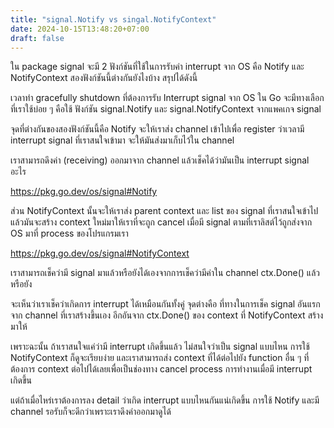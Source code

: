 ```yaml
---
title: "signal.Notify vs singal.NotifyContext"
date: 2024-10-15T13:48:20+07:00
draft: false
---
```


ใน package signal จะมี 2 ฟังก์ชันที่ใช้ในการรับค่า interrupt จาก OS คือ Notify และ NotifyContext สองฟังก์ชันนี้ต่างกันยังไงบ้าง สรุปได้ดังนี้

<!--more-->

เวลาทำ gracefully shutdown ที่ต้องการรับ Interrupt signal จาก OS ใน Go จะมีทางเลือกที่เราใช้บ่อย ๆ คือใช้ ฟังก์ชัน signal.Notify และ signal.NotifyContext จากแพคเกจ signal

จุดที่ต่างกันของสองฟังก์ชันนี้คือ Notify จะให้เราส่ง channel เข้าไปเพื่อ register ว่าเวลามี interrupt signal ที่เราสนใจเข้ามา จะให้มันส่งมาเก็บไว้ใน channel

เราสามารถดึงค่า (receiving) ออกมาจาก channel แล้วเช็คได้ว่ามันเป็น interrupt signal อะไร

https://pkg.go.dev/os/signal#Notify

ส่วน NotifyContext นั้นจะให้เราส่ง parent context และ list ของ signal ที่เราสนใจเข้าไป แล้วมันจะสร้าง context ใหม่มาให้เราที่จะถูก cancel เมื่อมี signal ตามที่เราลิสต์ไว้ถูกส่งจาก OS มาที่ process ของโปรแกรมเรา

https://pkg.go.dev/os/signal#NotifyContext

เราสามารถเช็คว่ามี signal มาแล้วหรือยังได้เองจากการเช็คว่ามีค่าใน channel ctx.Done() แล้วหรือยัง

จะเห็นว่าเราเช็คว่าเกิดการ interrupt ได้เหมือนกันทั้งคู่ จุดต่างคือ ที่ทางในการเช็ค signal อันแรก จาก channel ที่เราสร้างขึ้นเอง อีกอันจาก ctx.Done() ของ context ที่ NotifyContext สร้างมาให้

เพราะฉะนั้น ถ้าเราสนใจแค่ว่ามี interrupt เกิดขึ้นแล้ว ไม่สนใจว่าเป็น signal แบบไหน การใช้ NotifyContext ก็ดูจะเรียบง่าย และเราสามารถส่ง context ที่ได้ต่อไปยัง function อื่น ๆ ที่ต้องการ context ต่อไปได้เลยเพื่อเป็นช่องทาง cancel process การทำงานเมื่อมี interrupt เกิดขึ้น

แต่ถ้าเมื่อไหร่เราต้องการลง detail ว่าเกิด interrupt แบบไหนกันแน่เกิดขึ้น การใช้ Notify และมี channel รอรับก็จะดีกว่าเพราะเราดึงค่าออกมาดูได้